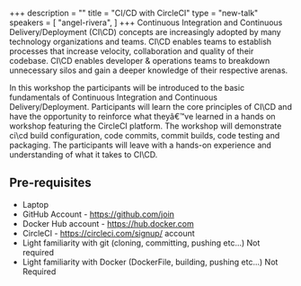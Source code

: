 +++
description = ""
title = "CI/CD with CircleCI"
type = "new-talk"
speakers = [
        "angel-rivera",
]
+++
Continuous Integration and Continuous Delivery/Deployment (CI\CD) concepts are increasingly adopted by many technology organizations and teams. CI\CD enables teams to establish processes that increase velocity, collaboration and quality of their codebase. CI\CD enables developer & operations teams to breakdown unnecessary silos and gain a deeper knowledge of their respective arenas.

In this workshop the participants will be introduced to the basic fundamentals of Continuous Integration and Continuous Delivery/Deployment. Participants will learn the core principles of CI\CD and have the opportunity to reinforce what theyâ€™ve learned in a hands on workshop featuring the CircleCI platform.  The workshop will demonstrate ci\cd build configuration, code commits, commit builds, code testing and packaging.  The participants will leave with a hands-on experience and understanding of what it takes to CI\CD.

## Pre-requisites
* Laptop
* GitHub Account - https://github.com/join
* Docker Hub account - https://hub.docker.com
* CircleCI - https://circleci.com/signup/ account
* Light familiarity with git (cloning, committing, pushing etc...) Not required
* Light familiarity with Docker (DockerFile, building, pushing etc...) Not Required